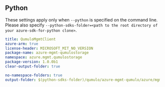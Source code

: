 ## Python

These settings apply only when `--python` is specified on the command line.
Please also specify `--python-sdks-folder=<path to the root directory of your azure-sdk-for-python clone>`.

``` yaml $(python)
title: QumuloMgmtClient
azure-arm: true
license-header: MICROSOFT_MIT_NO_VERSION
package-name: azure-mgmt-qumulostorage
namespace: azure.mgmt.qumulostorage
package-version: 1.0.0b1
clear-output-folder: true
```

``` yaml $(python)
no-namespace-folders: true
output-folder: $(python-sdks-folder)/qumulo/azure-mgmt-qumulo/azure/mgmt/qumulo
```
